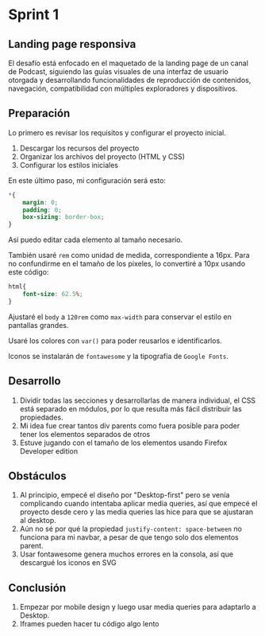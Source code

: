 # Sprint 1

## Landing page responsiva

El desafío está enfocado en el maquetado de la landing page de un canal de Podcast, siguiendo las guías visuales de una
interfaz de usuario otorgada y desarrollando funcionalidades de reproducción de contenidos, navegación, compatibilidad
con múltiples exploradores y dispositivos.

## Preparación

Lo primero es revisar los requisitos y configurar el proyecto inicial.

1. Descargar los recursos del proyecto
2. Organizar los archivos del proyecto (HTML y CSS)
3. Configurar los estilos iniciales

En este último paso, mi configuración será esto:

```css
*{
    margin: 0;
    padding: 0;
    box-sizing: border-box;
}
```

Así puedo editar cada elemento al tamaño necesario.

También usaré `rem` como unidad de medida, correspondiente a 16px. Para no confundirme en el tamaño de los pixeles, lo
convertiré a 10px usando este código:

```css
html{
    font-size: 62.5%;
}
```

Ajustaré el `body` a `120rem` como `max-width` para conservar el estilo en pantallas grandes.

Usaré los colores con `var()` para poder reusarlos e identificarlos.

Iconos se instalarán de `fontawesome` y la tipografía de `Google Fonts`.

## Desarrollo

1. Dividir todas las secciones y desarrollarlas de manera individual, el CSS está separado en módulos, por lo que
   resulta más fácil distribuir las propiedades.
2. Mi idea fue crear tantos div parents como fuera posible para poder tener los elementos separados de otros
3. Estuve jugando con el tamaño de los elementos usando Firefox Developer edition

## Obstáculos

1. Al principio, empecé el diseño por "Desktop-first" pero se venía complicando cuando intentaba aplicar media queries,
   así que empecé el proyecto desde cero y las media queries las hice para que se ajustaran al desktop.
2. Aún no sé por qué la propiedad `justify-content: space-between` no funciona para mi navbar, a pesar de que tengo solo
   dos elementos parent.
3. Usar fontawesome genera muchos errores en la consola, así que descargué los iconos en SVG

## Conclusión

1. Empezar por mobile design y luego usar media queries para adaptarlo a Desktop.
2. Iframes pueden hacer tu código algo lento
